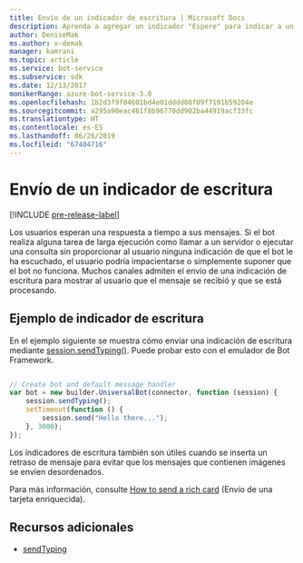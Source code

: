 ```yaml
---
title: Envío de un indicador de escritura | Microsoft Docs
description: Aprenda a agregar un indicador "Espere" para indicar a un usuario que un bot está procesando una solicitud mediante Bot Framework SDK para Node.js
author: DeniseMak
ms.author: v-demak
manager: kamrani
ms.topic: article
ms.service: bot-service
ms.subservice: sdk
ms.date: 12/13/2017
monikerRange: azure-bot-service-3.0
ms.openlocfilehash: 1b2d3f9f04601bd4e01dddd08f09f7191b59204e
ms.sourcegitcommit: a295a90eac461f8b96770dd902ba44919acf33fc
ms.translationtype: HT
ms.contentlocale: es-ES
ms.lasthandoff: 06/26/2019
ms.locfileid: "67404716"
---
```

# <a name="send-a-typing-indicator"></a>Envío de un indicador de escritura 

[!INCLUDE [pre-release-label](../includes/pre-release-label-v3.md)]

Los usuarios esperan una respuesta a tiempo a sus mensajes. Si el bot realiza alguna tarea de larga ejecución como llamar a un servidor o ejecutar una consulta sin proporcionar al usuario ninguna indicación de que el bot le ha escuchado, el usuario podría impacientarse o simplemente suponer que el bot no funciona.
Muchos canales admiten el envío de una indicación de escritura para mostrar al usuario que el mensaje se recibió y que se está procesando.


## <a name="typing-indicator-example"></a>Ejemplo de indicador de escritura

En el ejemplo siguiente se muestra cómo enviar una indicación de escritura mediante [session.sendTyping()][SendTyping].  Puede probar esto con el emulador de Bot Framework.


```javascript

// Create bot and default message handler
var bot = new builder.UniversalBot(connector, function (session) {
    session.sendTyping();
    setTimeout(function () {
        session.send("Hello there...");
    }, 3000);
});
```

Los indicadores de escritura también son útiles cuando se inserta un retraso de mensaje para evitar que los mensajes que contienen imágenes se envíen desordenados.

Para más información, consulte [How to send a rich card](bot-builder-nodejs-send-rich-cards.md) (Envío de una tarjeta enriquecida).


## <a name="additional-resources"></a>Recursos adicionales

* [sendTyping][SendTyping]


[SendTyping]: https://docs.botframework.com/node/builder/chat-reference/classes/_botbuilder_d_.session#sendtyping
[IMessage]: http://docs.botframework.com/node/builder/chat-reference/interfaces/_botbuilder_d_.imessage
